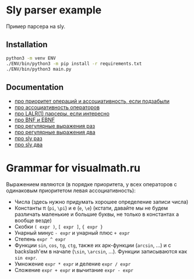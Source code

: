 # Sly parser example
Пример парсера на sly.

## Installation
```sh
python3 -m venv ENV
./ENV/bin/python3 -m pip install -r requirements.txt
./ENV/bin/python3 main.py
```

## Documentation

* [про приоритет операций и ассоциативность, если подзабыли](https://en.wikipedia.org/wiki/Order_of_operations)
* [про ассоциативность операторов](https://en.wikipedia.org/wiki/Operator_associativity)
* [про LALR(1) парсеры, если интересно](https://en.wikipedia.org/wiki/LALR_parser)
* [про BNF и EBNF](https://en.wikipedia.org/wiki/Backus%E2%80%93Naur_form)
* [про регулярные выражения раз](https://docs.python.org/3/howto/regex.html#regex-howto)
* [про регулярные выражения два](https://docs.python.org/3/library/re.html)
* [про sly раз](https://sly.readthedocs.io/en/latest/)
* [про sly два](https://github.com/dabeaz/sly)


# Grammar for visualmath.ru

Выражением являются (в порядке приоритета, у всех операторов с одинаковым
приоритетом левая ассоциативность):
* Числа (здесь нужно придумать хорошее определение записи числа)
* Константы π (`pi`, `\pi`) и e (`e`, `\e`) (кстати, давайте мы не будем
  различать маленькие и большие буквы, не только в константах а вообще везде)
* Скобки `( expr )`, `[ expr ]`, `{ expr }`
* Унарный минус `- expr` и унарный плюс `+ expr`
* Степень `expr ^ expr`
* Функции `sin`, `cos`, `tg`, `ctg`, также их арк-функции (`arcsin`, ...) и с
  backslash'ем в начале (`\sin`, `\arcsin`, ...). Функции записываются как `sin expr`.
* Умножение `expr * expr` и деление `expr / expr`
* Сложение `expr + expr` и вычитание `expr - expr`
